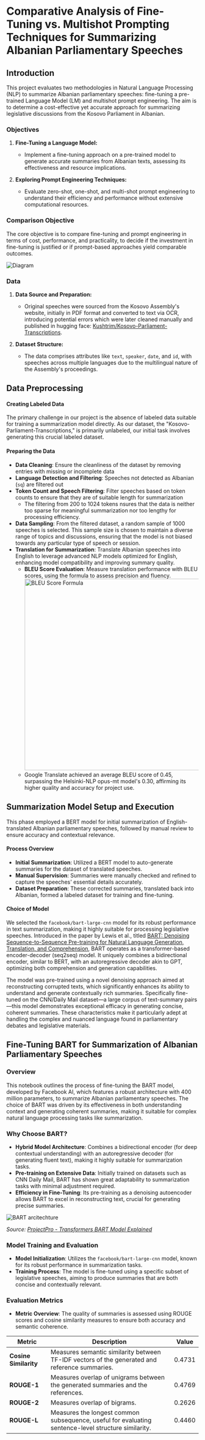# Comparative Analysis of Fine-Tuning vs. Multishot Prompting Techniques for Summarizing Albanian Parliamentary Speeches

## Introduction

This project evaluates two methodologies in Natural Language Processing (NLP) to summarize Albanian parliamentary speeches: fine-tuning a pre-trained Language Model (LM) and multishot prompt engineering. The aim is to determine a cost-effective yet accurate approach for summarizing legislative discussions from the Kosovo Parliament in Albanian.

### Objectives

1. **Fine-Tuning a Language Model:**
   - Implement a fine-tuning approach on a pre-trained model to generate accurate summaries from Albanian texts, assessing its effectiveness and resource implications.
   
2. **Exploring Prompt Engineering Techniques:**
   - Evaluate zero-shot, one-shot, and multi-shot prompt engineering to understand their efficiency and performance without extensive computational resources.

### Comparison Objective

The core objective is to compare fine-tuning and prompt engineering in terms of cost, performance, and practicality, to decide if the investment in fine-tuning is justified or if prompt-based approaches yield comparable outcomes.

![Diagram](images/diagram.jpg "Kosovo Assembly Session")

### Data

1. **Data Source and Preparation:**
   - Original speeches were sourced from the Kosovo Assembly's website, initially in PDF format and converted to text via OCR, introducing potential errors which were later cleaned manually and published in  hugging face: [Kushtrim/Kosovo-Parliament-Transcriptions](https://huggingface.co/datasets/Kushtrim/Kosovo-Parliament-Transcriptions).

2. **Dataset Structure:**
   - The data comprises attributes like `text`, `speaker`, `date`, and `id`, with speeches across multiple languages due to the multilingual nature of the Assembly's proceedings.

## Data Preprocessing

#### Creating Labeled Data

The primary challenge in our project is the absence of labeled data suitable for training a summarization model directly. As our dataset, the "Kosovo-Parliament-Transcriptions," is primarily unlabeled, our initial task involves generating this crucial labeled dataset.

#### Preparing the Data
- **Data Cleaning**: Ensure the cleanliness of the dataset by removing entries with missing or incomplete data
- **Language Detection and Filtering**: Speeches not detected as Albanian (`sq`) are filtered out
- **Token Count and Speech Filtering**: Filter speeches based on token counts to ensure that they are of suitable length for summarization
  - The filtering from 200 to 1024 tokens nsures that the data is neither too sparse for meaningful summarization nor too lengthy for processing efficiency.
- **Data Sampling**: From the filtered dataset, a random sample of 1000 speeches is selected. This sample size is chosen to maintain a diverse range of topics and discussions, ensuring that the model is not biased towards any particular type of speech or session.
- **Translation for Summarization**: Translate Albanian speeches into English to leverage advanced NLP models optimized for English, enhancing model compatibility and improving summary quality.
  - **BLEU Score Evaluation**: Measure translation performance with BLEU scores, using the formula to assess precision and fluency.
    <img src="images/BLEU.png" alt="BLEU Score Formula" width="500"/>  <!-- Adjust 'width' as needed -->
  - Google Translate achieved an average BLEU score of 0.45, surpassing the Helsinki-NLP opus-mt model's 0.30, affirming its higher quality and accuracy for project use.


## Summarization Model Setup and Execution

This phase employed a BERT model for initial summarization of English-translated Albanian parliamentary speeches, followed by manual review to ensure accuracy and contextual relevance.

#### Process Overview

- **Initial Summarization**: Utilized a BERT model to auto-generate summaries for the dataset of translated speeches.
- **Manual Supervision**: Summaries were manually checked and refined to capture the speeches' essential details accurately.
- **Dataset Preparation**: These corrected summaries, translated back into Albanian, formed a labeled dataset for training and fine-tuning.

#### Choice of Model

We selected the `facebook/bart-large-cnn` model for its robust performance in text summarization, making it highly suitable for processing legislative speeches. Introduced in the paper by Lewis et al., titled [BART: Denoising Sequence-to-Sequence Pre-training for Natural Language Generation, Translation, and Comprehension](https://arxiv.org/abs/1910.13461), BART operates as a transformer-based encoder-decoder (seq2seq) model. It uniquely combines a bidirectional encoder, similar to BERT, with an autoregressive decoder akin to GPT, optimizing both comprehension and generation capabilities.

The model was pre-trained using a novel denoising approach aimed at reconstructing corrupted texts, which significantly enhances its ability to understand and generate contextually rich summaries. Specifically fine-tuned on the CNN/Daily Mail dataset—a large corpus of text-summary pairs—this model demonstrates exceptional efficacy in generating concise, coherent summaries. These characteristics make it particularly adept at handling the complex and nuanced language found in parliamentary debates and legislative materials.


## Fine-Tuning BART for Summarization of Albanian Parliamentary Speeches

### Overview
This notebook outlines the process of fine-tuning the BART model, developed by Facebook AI, which features a robust architecture with 400 million parameters, to summarize Albanian parliamentary speeches. The choice of BART was driven by its effectiveness in both understanding context and generating coherent summaries, making it suitable for complex natural language processing tasks like summarization.

### Why Choose BART?
- **Hybrid Model Architecture**: Combines a bidirectional encoder (for deep contextual understanding) with an autoregressive decoder (for generating fluent text), making it highly suitable for summarization tasks.
- **Pre-training on Extensive Data**: Initially trained on datasets such as CNN Daily Mail, BART has shown great adaptability to summarization tasks with minimal adjustment required.
- **Efficiency in Fine-Tuning**: Its pre-training as a denoising autoencoder allows BART to excel in reconstructing text, crucial for generating precise summaries.


<img src="images/Bart.png" alt="BART arcitechture"/>

*Source: [ProjectPro - Transformers BART Model Explained](https://www.projectpro.io/article/transformers-bart-model-explained/553)*


### Model Training and Evaluation
- **Model Initialization**: Utilizes the `facebook/bart-large-cnn` model, known for its robust performance in summarization tasks.
- **Training Process**: The model is fine-tuned using a specific subset of legislative speeches, aiming to produce summaries that are both concise and contextually relevant.

### Evaluation Metrics
- **Metric Overview**: The quality of summaries is assessed using ROUGE scores and cosine similarity measures to ensure both accuracy and semantic coherence.
  
| Metric         | Description                                     | Value   |
|----------------|-------------------------------------------------|---------|
| **Cosine Similarity** | Measures semantic similarity between TF-IDF vectors of the generated and reference summaries. | 0.4731  |
| **ROUGE-1**    | Measures overlap of unigrams between the generated summaries and the references. | 0.4769  |
| **ROUGE-2**    | Measures overlap of bigrams.                    | 0.2626  |
| **ROUGE-L**    | Measures the longest common subsequence, useful for evaluating sentence-level structure similarity. | 0.4460  |


